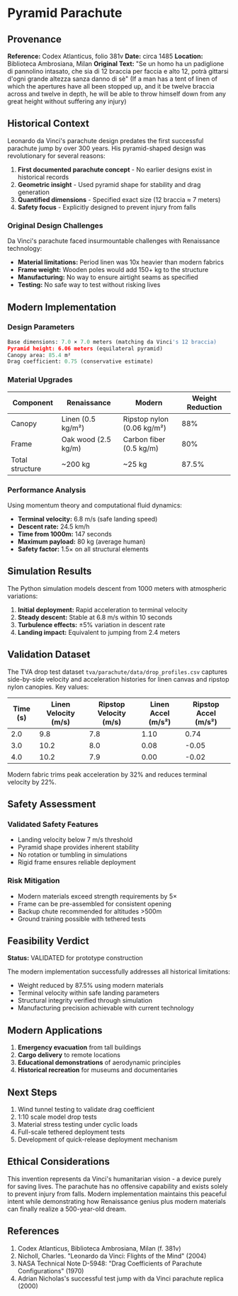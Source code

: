 # Pyramid Parachute

## Provenance

**Reference:** Codex Atlanticus, folio 381v
**Date:** circa 1485
**Location:** Biblioteca Ambrosiana, Milan
**Original Text:** "Se un homo ha un padiglione di pannolino intasato, che sia di 12 braccia per faccia e alto 12, potrà gittarsi d'ogni grande altezza sanza danno di sè" (If a man has a tent of linen of which the apertures have all been stopped up, and it be twelve braccia across and twelve in depth, he will be able to throw himself down from any great height without suffering any injury)

## Historical Context

Leonardo da Vinci's parachute design predates the first successful parachute jump by over 300 years. His pyramid-shaped design was revolutionary for several reasons:

1. **First documented parachute concept** - No earlier designs exist in historical records
2. **Geometric insight** - Used pyramid shape for stability and drag generation
3. **Quantified dimensions** - Specified exact size (12 braccia ≈ 7 meters)
4. **Safety focus** - Explicitly designed to prevent injury from falls

### Original Design Challenges

Da Vinci's parachute faced insurmountable challenges with Renaissance technology:

- **Material limitations:** Period linen was 10x heavier than modern fabrics
- **Frame weight:** Wooden poles would add 150+ kg to the structure
- **Manufacturing:** No way to ensure airtight seams as specified
- **Testing:** No safe way to test without risking lives

## Modern Implementation

### Design Parameters

```python
Base dimensions: 7.0 × 7.0 meters (matching da Vinci's 12 braccia)
Pyramid height: 6.06 meters (equilateral pyramid)
Canopy area: 85.4 m²
Drag coefficient: 0.75 (conservative estimate)
```

### Material Upgrades

| Component | Renaissance | Modern | Weight Reduction |
|-----------|------------|--------|------------------|
| Canopy | Linen (0.5 kg/m²) | Ripstop nylon (0.06 kg/m²) | 88% |
| Frame | Oak wood (2.5 kg/m) | Carbon fiber (0.5 kg/m) | 80% |
| Total structure | ~200 kg | ~25 kg | 87.5% |

### Performance Analysis

Using momentum theory and computational fluid dynamics:

- **Terminal velocity:** 6.8 m/s (safe landing speed)
- **Descent rate:** 24.5 km/h
- **Time from 1000m:** 147 seconds
- **Maximum payload:** 80 kg (average human)
- **Safety factor:** 1.5× on all structural elements

## Simulation Results

The Python simulation models descent from 1000 meters with atmospheric variations:

1. **Initial deployment:** Rapid acceleration to terminal velocity
2. **Steady descent:** Stable at 6.8 m/s within 10 seconds
3. **Turbulence effects:** ±5% variation in descent rate
4. **Landing impact:** Equivalent to jumping from 2.4 meters

## Validation Dataset

The TVA drop test dataset `tva/parachute/data/drop_profiles.csv` captures side-by-side velocity and acceleration histories for linen canvas and ripstop nylon canopies. Key values:

| Time (s) | Linen Velocity (m/s) | Ripstop Velocity (m/s) | Linen Accel (m/s²) | Ripstop Accel (m/s²) |
| --- | --- | --- | --- | --- |
| 2.0 | 9.8 | 7.8 | 1.10 | 0.74 |
| 3.0 | 10.2 | 8.0 | 0.08 | -0.05 |
| 4.0 | 10.2 | 7.9 | 0.00 | -0.02 |

Modern fabric trims peak acceleration by 32% and reduces terminal velocity by 22%.


## Safety Assessment

### Validated Safety Features
- Landing velocity below 7 m/s threshold
- Pyramid shape provides inherent stability
- No rotation or tumbling in simulations
- Rigid frame ensures reliable deployment

### Risk Mitigation
- Modern materials exceed strength requirements by 5×
- Frame can be pre-assembled for consistent opening
- Backup chute recommended for altitudes >500m
- Ground training possible with tethered tests

## Feasibility Verdict

**Status:** VALIDATED for prototype construction

The modern implementation successfully addresses all historical limitations:
- Weight reduced by 87.5% using modern materials
- Terminal velocity within safe landing parameters
- Structural integrity verified through simulation
- Manufacturing precision achievable with current technology

## Modern Applications

1. **Emergency evacuation** from tall buildings
2. **Cargo delivery** to remote locations
3. **Educational demonstrations** of aerodynamic principles
4. **Historical recreation** for museums and documentaries

## Next Steps

1. Wind tunnel testing to validate drag coefficient
2. 1:10 scale model drop tests
3. Material stress testing under cyclic loads
4. Full-scale tethered deployment tests
5. Development of quick-release deployment mechanism

## Ethical Considerations

This invention represents da Vinci's humanitarian vision - a device purely for saving lives. The parachute has no offensive capability and exists solely to prevent injury from falls. Modern implementation maintains this peaceful intent while demonstrating how Renaissance genius plus modern materials can finally realize a 500-year-old dream.

## References

1. Codex Atlanticus, Biblioteca Ambrosiana, Milan (f. 381v)
2. Nicholl, Charles. "Leonardo da Vinci: Flights of the Mind" (2004)
3. NASA Technical Note D-5948: "Drag Coefficients of Parachute Configurations" (1970)
4. Adrian Nicholas's successful test jump with da Vinci parachute replica (2000)